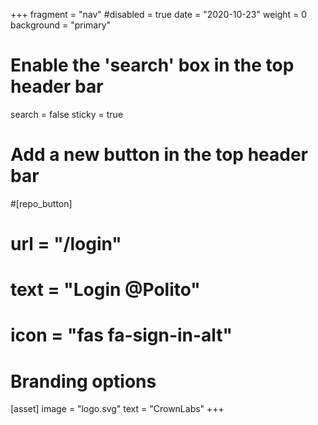+++
fragment = "nav"
#disabled = true
date = "2020-10-23"
weight = 0
background = "primary"
# Enable the 'search' box in the top header bar
search = false
sticky = true

# Add a new button in the top header bar
#[repo_button]
#  url = "/login"
#  text = "Login @Polito"
#  icon = "fas fa-sign-in-alt"

# Branding options
[asset]
  image = "logo.svg"
  text = "CrownLabs"
+++
